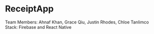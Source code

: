 # ReceiptApp
Team Members: Ahnaf Khan, Grace Qiu, Justin Rhodes, Chloe Tanlimco
Stack: Firebase and React Native
